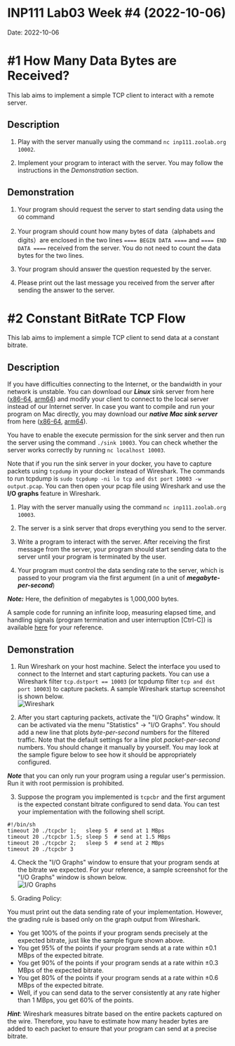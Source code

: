 # INP111 Lab03 Week #4 (2022-10-06)

Date: 2022-10-06

# #1 How Many Data Bytes are Received?

This lab aims to implement a simple TCP client to interact with a remote server.

## Description

1. Play with the server manually using the command ``nc inp111.zoolab.org 10002``.

2. Implement your program to interact with the server. You may follow the instructions in the *Demonstration* section.

## Demonstration

1. Your program should request the server to start sending data using the ``GO`` command

1. Your program should count how many bytes of data（alphabets and digits）are enclosed in the two lines ``==== BEGIN DATA ====`` and ``==== END DATA ====`` received from the server. You do not need to count the data bytes for the two lines.

1. Your program should answer the question requested by the server.

1. Please print out the last message you received from the server after sending the answer to the server. 

# #2 Constant BitRate TCP Flow

This lab aims to implement a simple TCP client to send data at a constant bitrate.

## Description

If you have difficulties connecting to the Internet, or the bandwidth in your network is unstable. You can download our ***Linux*** sink server from here ([x86-64](https://inp111.zoolab.org/lab03.2/sink), [arm64](https://inp111.zoolab.org/lab03.2/arm64/sink)) and modify your client to connect to the local server instead of our Internet server. In case you want to compile and run your program on Mac directly, you may download our ***native Mac sink server*** from here ([x86-64](https://inp111.zoolab.org/lab03.2/mac.x86-64/sink), [arm64](https://inp111.zoolab.org/lab03.2/mac.arm64/sink)).

You have to enable the execute permission for the sink server and then run the server using the command ``./sink 10003``. You can check whether the server works correctly by running ``nc localhost 10003``.

Note that if you run the sink server in your docker, you have to capture packets using ``tcpdump`` in your docker instead of Wireshark. The commands to run tcpdump is ``sudo tcpdump -ni lo tcp and dst port 10003 -w output.pcap``. You can then open your pcap file using Wireshark and use the **I/O graphs** feature in Wireshark.

1. Play with the server manually using the command ``nc inp111.zoolab.org 10003``.

2. The server is a sink server that drops everything you send to the server.

1. Write a program to interact with the server. After receiving the first message from the server, your program should start sending data to the server until your program is terminated by the user.

1. Your program must control the data sending rate to the server, which is passed to your program via the first argument (in a unit of ***megabyte-per-second***)

***Note:*** Here, the definition of megabytes is 1,000,000 bytes.

A sample code for running an infinite loop, measuring elapsed time, and handling signals (program termination and user interruption [Ctrl-C]) is available [here](https://inp111.zoolab.org/lab03.2/template.c) for your reference.

## Demonstration

1. Run Wireshark on your host machine. Select the interface you used to connect to the Internet and start capturing packets. You can use a Wireshark filter ``tcp.dstport == 10003`` (or tcpdump filter ``tcp and dst port 10003``) to capture packets. A sample Wireshark startup screenshot is shown below.<br/>
![Wireshark](https://inp111.zoolab.org/lab03.2/wireshark.png)

1. After you start capturing packets, activate the "I/O Graphs" window. It can be activated via the menu "Statistics" -> "I/O Graphs". You should add a new line that plots *byte-per-second* numbers for the filtered traffic. Note that the default settings for a line plot *packet-per-second* numbers. You should change it manually by yourself. You may look at the sample figure below to see how it should be appropriately configured.

***Note*** that you can only run your program using a regular user's permission. Run it with root permission is prohibited. 

3. Suppose the program you implemented is ``tcpcbr`` and the first argument is the expected constant bitrate configured to send data. You can test your implementation with the following shell script.
```
#!/bin/sh
timeout 20 ./tcpcbr 1;   sleep 5  # send at 1 MBps
timeout 20 ./tcpcbr 1.5; sleep 5  # send at 1.5 MBps
timeout 20 ./tcpcbr 2;   sleep 5  # send at 2 MBps
timeout 20 ./tcpcbr 3
```

4. Check the "I/O Graphs" window to ensure that your program sends at the bitrate we expected. For your reference, a sample screenshot for the "I/O Graphs" window is shown below.<br/>
![I/O Graphs](https://inp111.zoolab.org/lab03.2/io_graphs.png)

5. Grading Policy:

You must print out the data sending rate of your implementation. However, the grading rule is based only on the graph output from Wireshark.

   *  You get 100% of the points if your program sends precisely at the expected bitrate, just like the sample figure shown above.
   *  You get 95% of the points if your program sends at a rate within $\pm 0.1$ MBps of the expected bitrate.
   *  You get 90% of the points if your program sends at a rate within $\pm 0.3$ MBps of the expected bitrate.
   *  You get 80% of the points if your program sends at a rate within $\pm 0.6$ MBps of the expected bitrate.
   *  Well, if you can send data to the server consistently at any rate higher than 1 MBps, you get 60% of the points.

***Hint***: Wireshark measures bitrate based on the entire packets captured on the wire. Therefore, you have to estimate how many header bytes are added to each packet to ensure that your program can send at a precise bitrate. 
